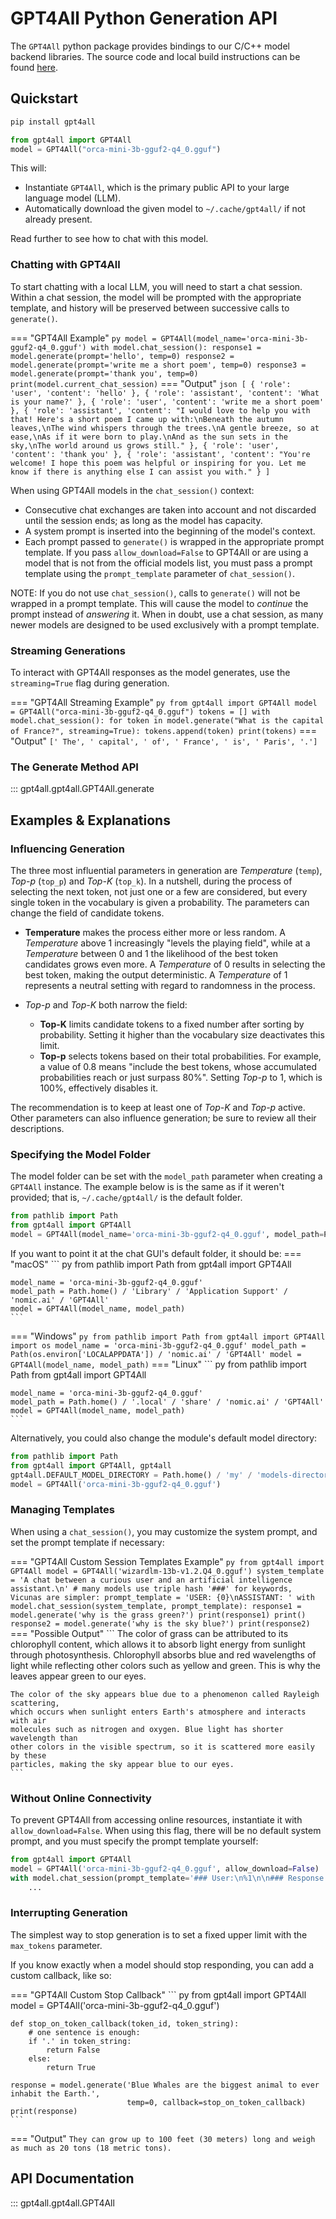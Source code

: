 # GPT4All Python Generation API
The `GPT4All` python package provides bindings to our C/C++ model backend libraries.
The source code and local build instructions can be found [here](https://github.com/nomic-ai/gpt4all/tree/main/gpt4all-bindings/python).


## Quickstart
```bash
pip install gpt4all
```

``` py
from gpt4all import GPT4All
model = GPT4All("orca-mini-3b-gguf2-q4_0.gguf")
```

This will:

- Instantiate `GPT4All`,  which is the primary public API to your large language model (LLM).
- Automatically download the given model to `~/.cache/gpt4all/` if not already present.

Read further to see how to chat with this model.


### Chatting with GPT4All
To start chatting with a local LLM, you will need to start a chat session. Within a chat session, the model will be
prompted with the appropriate template, and history will be preserved between successive calls to `generate()`.

=== "GPT4All Example"
    ``` py
    model = GPT4All(model_name='orca-mini-3b-gguf2-q4_0.gguf')
    with model.chat_session():
        response1 = model.generate(prompt='hello', temp=0)
        response2 = model.generate(prompt='write me a short poem', temp=0)
        response3 = model.generate(prompt='thank you', temp=0)
        print(model.current_chat_session)
    ```
=== "Output"
    ``` json
    [
       {
          'role': 'user',
          'content': 'hello'
       },
       {
          'role': 'assistant',
          'content': 'What is your name?'
       },
       {
          'role': 'user',
          'content': 'write me a short poem'
       },
       {
          'role': 'assistant',
          'content': "I would love to help you with that! Here's a short poem I came up with:\nBeneath the autumn leaves,\nThe wind whispers through the trees.\nA gentle breeze, so at ease,\nAs if it were born to play.\nAnd as the sun sets in the sky,\nThe world around us grows still."
       },
       {
          'role': 'user',
          'content': 'thank you'
       },
       {
          'role': 'assistant',
          'content': "You're welcome! I hope this poem was helpful or inspiring for you. Let me know if there is anything else I can assist you with."
       }
    ]
    ```

When using GPT4All models in the `chat_session()` context:

- Consecutive chat exchanges are taken into account and not discarded until the session ends; as long as the model has capacity.
- A system prompt is inserted into the beginning of the model's context.
- Each prompt passed to `generate()` is wrapped in the appropriate prompt template. If you pass `allow_download=False`
  to GPT4All or are using a model that is not from the official models list, you must pass a prompt template using the
  `prompt_template` parameter of `chat_session()`.

NOTE: If you do not use `chat_session()`, calls to `generate()` will not be wrapped in a prompt template. This will
cause the model to *continue* the prompt instead of *answering* it. When in doubt, use a chat session, as many newer
models are designed to be used exclusively with a prompt template.

[models3.json]: https://github.com/nomic-ai/gpt4all/blob/main/gpt4all-chat/metadata/models3.json


### Streaming Generations
To interact with GPT4All responses as the model generates, use the `streaming=True` flag during generation.

=== "GPT4All Streaming Example"
    ``` py
    from gpt4all import GPT4All
    model = GPT4All("orca-mini-3b-gguf2-q4_0.gguf")
    tokens = []
    with model.chat_session():
        for token in model.generate("What is the capital of France?", streaming=True):
            tokens.append(token)
    print(tokens)
    ```
=== "Output"
    ```
    [' The', ' capital', ' of', ' France', ' is', ' Paris', '.']
    ```


### The Generate Method API
::: gpt4all.gpt4all.GPT4All.generate


## Examples & Explanations
### Influencing Generation
The three most influential parameters in generation are _Temperature_ (`temp`), _Top-p_ (`top_p`) and _Top-K_ (`top_k`).
In a nutshell, during the process of selecting the next token, not just one or a few are considered, but every single
token in the vocabulary is given a probability. The parameters can change the field of candidate tokens.

- **Temperature** makes the process either more or less random. A _Temperature_ above 1 increasingly "levels the playing
  field", while at a _Temperature_ between 0 and 1 the likelihood of the best token candidates grows even more. A
  _Temperature_ of 0 results in selecting the best token, making the output deterministic. A _Temperature_ of 1
  represents a neutral setting with regard to randomness in the process.

- _Top-p_ and _Top-K_ both narrow the field:
    - **Top-K** limits candidate tokens to a fixed number after sorting by probability. Setting it higher than the
      vocabulary size deactivates this limit.
    - **Top-p** selects tokens based on their total probabilities. For example, a value of 0.8 means "include the best
      tokens, whose accumulated probabilities reach or just surpass 80%". Setting _Top-p_ to 1, which is 100%,
      effectively disables it.

The recommendation is to keep at least one of _Top-K_ and _Top-p_ active. Other parameters can also influence
generation; be sure to review all their descriptions.


### Specifying the Model Folder
The model folder can be set with the `model_path` parameter when creating a `GPT4All` instance. The example below is
is the same as if it weren't provided; that is, `~/.cache/gpt4all/` is the default folder.

``` py
from pathlib import Path
from gpt4all import GPT4All
model = GPT4All(model_name='orca-mini-3b-gguf2-q4_0.gguf', model_path=Path.home() / '.cache' / 'gpt4all')
```

If you want to point it at the chat GUI's default folder, it should be:
=== "macOS"
    ``` py
    from pathlib import Path
    from gpt4all import GPT4All

    model_name = 'orca-mini-3b-gguf2-q4_0.gguf'
    model_path = Path.home() / 'Library' / 'Application Support' / 'nomic.ai' / 'GPT4All'
    model = GPT4All(model_name, model_path)
    ```
=== "Windows"
    ``` py
    from pathlib import Path
    from gpt4all import GPT4All
    import os
    model_name = 'orca-mini-3b-gguf2-q4_0.gguf'
    model_path = Path(os.environ['LOCALAPPDATA']) / 'nomic.ai' / 'GPT4All'
    model = GPT4All(model_name, model_path)
    ```
=== "Linux"
    ``` py
    from pathlib import Path
    from gpt4all import GPT4All

    model_name = 'orca-mini-3b-gguf2-q4_0.gguf'
    model_path = Path.home() / '.local' / 'share' / 'nomic.ai' / 'GPT4All'
    model = GPT4All(model_name, model_path)
    ```

Alternatively, you could also change the module's default model directory:

``` py
from pathlib import Path
from gpt4all import GPT4All, gpt4all
gpt4all.DEFAULT_MODEL_DIRECTORY = Path.home() / 'my' / 'models-directory'
model = GPT4All('orca-mini-3b-gguf2-q4_0.gguf')
```


### Managing Templates
When using a `chat_session()`, you may customize the system prompt, and set the prompt template if necessary:

=== "GPT4All Custom Session Templates Example"
    ``` py
    from gpt4all import GPT4All
    model = GPT4All('wizardlm-13b-v1.2.Q4_0.gguf')
    system_template = 'A chat between a curious user and an artificial intelligence assistant.\n'
    # many models use triple hash '###' for keywords, Vicunas are simpler:
    prompt_template = 'USER: {0}\nASSISTANT: '
    with model.chat_session(system_template, prompt_template):
        response1 = model.generate('why is the grass green?')
        print(response1)
        print()
        response2 = model.generate('why is the sky blue?')
        print(response2)
    ```
=== "Possible Output"
    ```
    The color of grass can be attributed to its chlorophyll content, which allows it
    to absorb light energy from sunlight through photosynthesis. Chlorophyll absorbs
    blue and red wavelengths of light while reflecting other colors such as yellow
    and green. This is why the leaves appear green to our eyes.

    The color of the sky appears blue due to a phenomenon called Rayleigh scattering,
    which occurs when sunlight enters Earth's atmosphere and interacts with air
    molecules such as nitrogen and oxygen. Blue light has shorter wavelength than
    other colors in the visible spectrum, so it is scattered more easily by these
    particles, making the sky appear blue to our eyes.
    ```


### Without Online Connectivity
To prevent GPT4All from accessing online resources, instantiate it with `allow_download=False`. When using this flag,
there will be no default system prompt, and you must specify the prompt template yourself:

``` py
from gpt4all import GPT4All
model = GPT4All('orca-mini-3b-gguf2-q4_0.gguf', allow_download=False)
with model.chat_session(prompt_template='### User:\n%1\n\n### Response:\n'):
    ...
```


### Interrupting Generation
The simplest way to stop generation is to set a fixed upper limit with the `max_tokens` parameter.

If you know exactly when a model should stop responding, you can add a custom callback, like so:

=== "GPT4All Custom Stop Callback"
    ``` py
    from gpt4all import GPT4All
    model = GPT4All('orca-mini-3b-gguf2-q4_0.gguf')

    def stop_on_token_callback(token_id, token_string):
        # one sentence is enough:
        if '.' in token_string:
            return False
        else:
            return True

    response = model.generate('Blue Whales are the biggest animal to ever inhabit the Earth.',
                              temp=0, callback=stop_on_token_callback)
    print(response)
    ```
=== "Output"
    ```
     They can grow up to 100 feet (30 meters) long and weigh as much as 20 tons (18 metric tons).
    ```


## API Documentation
::: gpt4all.gpt4all.GPT4All
